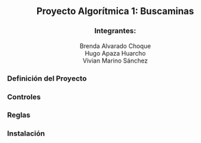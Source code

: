 <div align="center">
  
  ## Proyecto Algorítmica 1: Buscaminas
  ### Integrantes: 
  Brenda Alvarado Choque<br/>
  Hugo Apaza Huarcho<br/>
  Vivian Marino Sánchez
    
</div>

### Definición del Proyecto
### Controles
### Reglas
### Instalación
